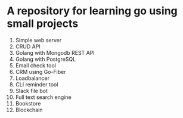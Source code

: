 # A repository for learning go using small projects

1. Simple web server
2. CRUD API
3. Golang with Mongodb REST API
4. Golang with PostgreSQL
5. Email check tool
6. CRM using Go-Fiber
7. Loadbalancer
8. CLI reminder tool
9. Slack file bot
10. Full text search engine
11. Bookstore
12. Blockchain